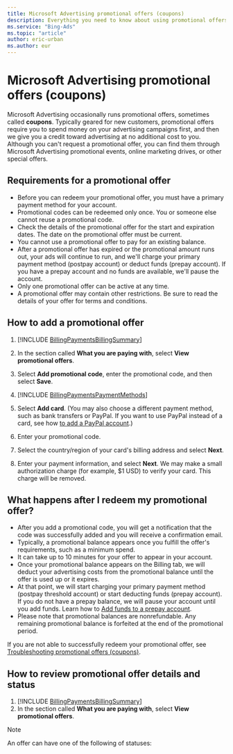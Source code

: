 ```yaml
---
title: Microsoft Advertising promotional offers (coupons)
description: Everything you need to know about using promotional offers on Microsoft Advertising.
ms.service: "Bing-Ads"
ms.topic: "article"
author: eric-urban
ms.author: eur
---
```


# Microsoft Advertising promotional offers (coupons)

Microsoft Advertising occasionally runs promotional offers, sometimes called **coupons**. Typically geared for new customers, promotional offers require you to spend money on your advertising campaigns first, and then we give you a credit toward advertising at no additional cost to you. Although you can't request a promotional offer, you can find them through Microsoft Advertising promotional events, online marketing drives, or other special offers.

## Requirements for a promotional offer

- Before you can redeem your promotional offer, you must have a primary payment method for your account.
- Promotional codes can be redeemed only once. You or someone else cannot reuse a promotional code.
- Check the details of the promotional offer for the start and expiration dates. The date on the promotional offer must be current.
- You cannot use a promotional offer to pay for an existing balance.
- After a promotional offer has expired or the promotional amount runs out, your ads will continue to run, and we'll charge your primary payment method (postpay account) or deduct funds (prepay account). If you have a prepay account and no funds are available, we'll pause the account.
- Only one promotional offer can be active at any time.
- A promotional offer may contain other restrictions. Be sure to read the details of your offer for terms and conditions.

## How to add a promotional offer
1. [!INCLUDE [BillingPaymentsBillingSummary](./includes/BillingPaymentsBillingSummary.md)]
1. In the section called **What you are paying with**, select **View promotional offers**.
1. Select **Add promotional code**, enter the promotional code, and then select **Save**.

1. [!INCLUDE [BillingPaymentsPaymentMethods](./includes/BillingPaymentsPaymentMethods.md)]
1. Select **Add card**. (You may also choose a different payment method, such as bank transfers or PayPal. If you want to use PayPal instead of a card, see how [to add a PayPal account](./hlp_BA_PROC_AddBilling.md).)
1. Enter your promotional code.
1. Select the country/region of your card's billing address and select **Next**.
1. Enter your payment information, and select **Next**.                 We may make a small authorization charge (for example, $1 USD) to verify your card. This charge will be removed.

## What happens after I redeem my promotional offer?
- After you add a promotional code, you will get a notification that the code was successfully added and you will receive a confirmation email.
- Typically, a promotional balance appears once you fulfill the offer's requirements, such as a minimum spend.
- It can take up to 10 minutes for your offer to appear in your account.
- Once your promotional balance appears on the Billing tab, we will deduct your advertising costs from the promotional balance until the offer is used up or it expires.
- At that point, we will start charging your primary payment method (postpay threshold account) or start deducting funds (prepay account). If you do not have a prepay balance, we will pause your account until you add funds. Learn how to [Add funds to a prepay account](./hlp_BA_PROC_AddFunds.md).
- Please note that promotional balances are nonrefundable. Any remaining promotional balance is forfeited at the end of the promotional period.

If you are not able to successfully redeem your promotional offer, see [Troubleshooting promotional offers (coupons)](./hlp_BA_CONC_AboutPromoCodeErrors.md).

## How to review promotional offer details and status
1. [!INCLUDE [BillingPaymentsBillingSummary](./includes/BillingPaymentsBillingSummary.md)]
1. In the section called **What you are paying with**, select **View promotional offers**.

> [!NOTE]
> An offer can have one of the following of statuses:


